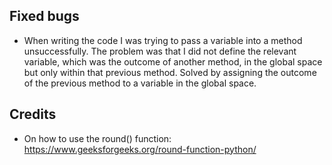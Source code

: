 ## Fixed bugs
- When writing the code I was trying to pass a variable into a method unsuccessfully. The problem was that I did not define the relevant variable, which was the outcome of another method, in the global space but only within that previous method. Solved by assigning the outcome of the previous method to a variable in the global space. 


## Credits
- On how to use the round() function: https://www.geeksforgeeks.org/round-function-python/